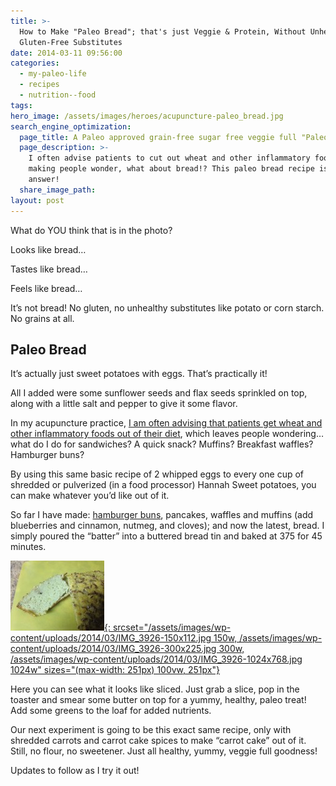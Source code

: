 ```yaml
---
title: >-
  How to Make "Paleo Bread"; that's just Veggie & Protein, Without Unhealthy
  Gluten-Free Substitutes
date: 2014-03-11 09:56:00
categories:
  - my-paleo-life
  - recipes
  - nutrition--food
tags:
hero_image: /assets/images/heroes/acupuncture-paleo_bread.jpg
search_engine_optimization:
  page_title: A Paleo approved grain-free sugar free veggie full "Paleo Bread" loaf!
  page_description: >-
    I often advise patients to cut out wheat and other inflammatory foods,
    making people wonder, what about bread!? This paleo bread recipe is just the
    answer!
  share_image_path:
layout: post
---
```


What do YOU think that is in the photo?

Looks like bread…

Tastes like bread…

Feels like bread…

It’s not bread! No gluten, no unhealthy substitutes like potato or corn starch. No grains at all.

## Paleo Bread

It’s actually just sweet potatoes with eggs. That’s practically it!

All I added were some sunflower seeds and flax seeds sprinkled on top, along with a little salt and pepper to give it some flavor.

In my acupuncture practice, [I am often advising that patients get wheat and other inflammatory foods out of their diet](/2018/03/15/ready-set-wood-season-tips-for-staying-balanced-in-spring/2013/07/11/to-grains-or-not-to-grains-that-is-the-question-part-i/), which leaves people wondering…what do I do for sandwiches? A quick snack? Muffins? Breakfast waffles? Hamburger buns?

By using this same basic recipe of 2 whipped eggs to every one cup of shredded or pulverized (in a food processor) Hannah Sweet potatoes, you can make whatever you’d like out of it.&nbsp;

So far I have made: [hamburger buns](/2014/01/21/another-acupuncture-paleo-practitioner-approved-amazingly-yummy-and-filling-non-grain-bunpancake-recipe-perfectly-balancing-for-cold-winter-months/ "Another Acupuncturist Approved, Amazingly Yummy and Filling Non-grain “bun/pancake” Recipe, Perfectly Balancing for Cold Winter Months"), pancakes, waffles and muffins (add blueberries and cinnamon, nutmeg, and cloves); and now the latest, bread. I simply poured the “batter” into a buttered bread tin and baked at 375 for 45 minutes.

[![acupuncture slice of non-grain bread](/assets/images/wp-content/uploads/2014/03/IMG_3926-150x112.jpg){: srcset="/assets/images/wp-content/uploads/2014/03/IMG_3926-150x112.jpg 150w, /assets/images/wp-content/uploads/2014/03/IMG_3926-300x225.jpg 300w, /assets/images/wp-content/uploads/2014/03/IMG_3926-1024x768.jpg 1024w" sizes="(max-width: 251px) 100vw, 251px"}](/assets/images/wp-content/uploads/2014/03/IMG_3926.jpg)

Here you can see what it looks like sliced. Just grab a slice, pop in the toaster and smear some butter on top for a yummy, healthy, paleo treat! Add some greens to the loaf for added nutrients.

Our next experiment is going to be this exact same recipe, only with shredded carrots and carrot cake spices to make “carrot cake” out of it. Still, no flour, no sweetener. Just all healthy, yummy, veggie full goodness!

Updates to follow as I try it out!

&nbsp;